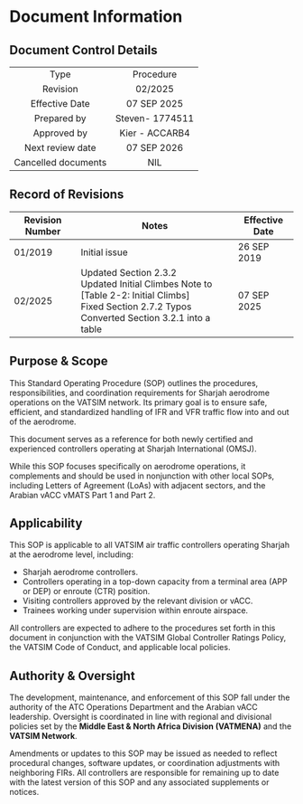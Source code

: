 # Document Information
## Document Control Details
|                     |                                                     |
|:-------------------:|:---------------------------------------------------:|
|         Type        |                    Procedure                        |
|       Revision      |                     02/2025                         |
|    Effective Date   |                    07 SEP 2025                      |
|     Prepared by     |                  Steven- 1774511                    |
|     Approved by     |                    Kier - ACCARB4                      |
|   Next review date  |                    07 SEP 2026                      |
| Cancelled documents |                       NIL                           |

## Record of Revisions
<table>
  <thead>
    <tr>
      <th>Revision Number</th>
      <th>Notes</th>
      <th>Effective Date</th>
    </tr>
  </thead>
  <tbody>
    <tr>
      <td>01/2019</td>
      <td>Initial issue</td>
      <td>26 SEP 2019</td>
    </tr>
    <tr>
      <td>02/2025</td>
      <td>Updated Section 2.3.2<br>Updated Initial Climbes Note to [Table 2-2: Initial Climbs]<br>Fixed Section 2.7.2 Typos<br>Converted Section 3.2.1 into a table</td>
      <td>07 SEP 2025</td>
    </tr>
  </tbody>
</table>

## Purpose & Scope
This Standard Operating Procedure (SOP) outlines the procedures, responsibilities, and coordination requirements for Sharjah aerodrome operations on the VATSIM network. Its primary goal is to ensure safe, efficient, and standardized handling of IFR and VFR traffic flow into and out of the aerodrome.

This document serves as a reference for both newly certified and experienced controllers operating at Sharjah International (OMSJ).

While this SOP focuses specifically on aerodrome operations, it complements and should be used in nonjunction with other local SOPs, including Letters of Agreement (LoAs) with adjacent sectors, and the Arabian vACC vMATS Part 1 and Part 2.

## Applicability
This SOP is applicable to all VATSIM air traffic controllers operating Sharjah at the aerodrome level, including:

- Sharjah aerodrome controllers.
- Controllers operating in a top-down capacity from a terminal area (APP or DEP) or enroute (CTR) position.
- Visiting controllers approved by the relevant division or vACC.
- Trainees working under supervision within enroute airspace.

All controllers are expected to adhere to the procedures set forth in this document in conjunction with the VATSIM Global Controller Ratings Policy, the VATSIM Code of Conduct, and applicable local policies.

## Authority & Oversight
The development, maintenance, and enforcement of this SOP fall under the authority of the ATC Operations Department and the Arabian vACC leadership. Oversight is coordinated in line with regional and divisional policies set by the **Middle East & North Africa Division (VATMENA)** and the **VATSIM Network**.

Amendments or updates to this SOP may be issued as needed to reflect procedural changes, software updates, or coordination adjustments with neighboring FIRs. All controllers are responsible for remaining up to date with the latest version of this SOP and any associated supplements or notices.